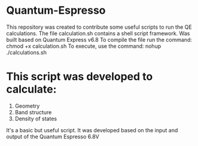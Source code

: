 # Quantum-Espresso
This repository was created to contribute some useful scripts to run the QE calculations.
The file calculation.sh contains a shell script framework. Was built based on Quantum Express v6.8 To compile the file run the command: 
  chmod +x calculation.sh
To execute, use the command:
nohup ./calculations.sh


# This script was developed to calculate:
 1. Geometry
 2. Band structure
 3. Density of states

It's a basic but useful script. It was developed based on the input and output of the Quantum Espresso 6.8V
